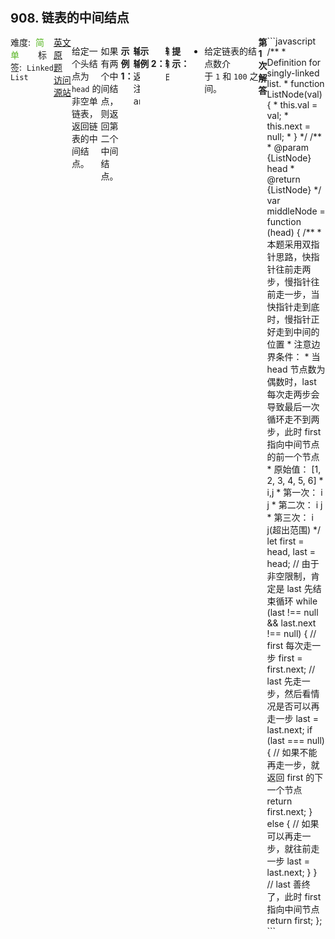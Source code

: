 <div style="font-size: 20px; margin-bottom: 15px; font-weight: bold;">908. 链表的中间结点</div>
<div style="display: flex; font-size: 14px; justify-content: space-between;"><div><span style="margin-right: 30px;">难度:&nbsp;&nbsp;<label style="color: rgb(90, 183, 38);">简单</label></span><span style="margin-right: 30px;">标签:&nbsp;&nbsp;<code>Linked List</code></span></div><div><span style="margin-right: 15px;"><a href="https://leetcode.com/problems/middle-of-the-linked-list/">英文原题</a></span><span><a href="https://leetcode-cn.com/problems/middle-of-the-linked-list/">访问源站</a></span></div>
<hr style="height: 1px; margin: 1em 0px;" />
<p>给定一个头结点为 <code>head</code> 的非空单链表，返回链表的中间结点。</p>

<p>如果有两个中间结点，则返回第二个中间结点。</p>

<p> </p>

<p><strong>示例 1：</strong></p>

<pre>
<strong>输入：</strong>[1,2,3,4,5]
<strong>输出：</strong>此列表中的结点 3 (序列化形式：[3,4,5])
返回的结点值为 3 。 (测评系统对该结点序列化表述是 [3,4,5])。
注意，我们返回了一个 ListNode 类型的对象 ans，这样：
ans.val = 3, ans.next.val = 4, ans.next.next.val = 5, 以及 ans.next.next.next = NULL.
</pre>

<p><strong>示例 2：</strong></p>

<pre>
<strong>输入：</strong>[1,2,3,4,5,6]
<strong>输出：</strong>此列表中的结点 4 (序列化形式：[4,5,6])
由于该列表有两个中间结点，值分别为 3 和 4，我们返回第二个结点。
</pre>

<p> </p>

<p><strong>提示：</strong></p>

<ul>
	<li>给定链表的结点数介于 <code>1</code> 和 <code>100</code> 之间。</li>
</ul>

<hr style="height: 1px; margin: 1em 0px;" />
<strong>第1次解答</strong>
```javascript
/**
 * Definition for singly-linked list.
 * function ListNode(val) {
 *     this.val = val;
 *     this.next = null;
 * }
 */
/**
 * @param {ListNode} head
 * @return {ListNode}
 */
var middleNode = function (head) {
  /**
   * 本题采用双指针思路，快指针往前走两步，慢指针往前走一步，当快指针走到底时，慢指针正好走到中间的位置
   * 注意边界条件：
   * 当 head 节点数为偶数时，last 每次走两步会导致最后一次循环走不到两步，此时 first 指向中间节点的前一个节点
   * 原始值： [1, 2, 3, 4, 5, 6]
   *         i,j
   * 第一次：     i  j
   * 第二次：        i     j
   * 第三次：        i            j(超出范围)
   */
  let first = head,
    last = head;
  // 由于非空限制，肯定是 last 先结束循环
  while (last !== null && last.next !== null) {
    // first 每次走一步
    first = first.next;
    // last 先走一步，然后看情况是否可以再走一步
    last = last.next;
    if (last === null) {
      // 如果不能再走一步，就返回 first 的下一个节点
      return first.next;
    } else {
      // 如果可以再走一步，就往前走一步
      last = last.next;
    }
  }
  // last 善终了，此时 first 指向中间节点
  return first;
};
```